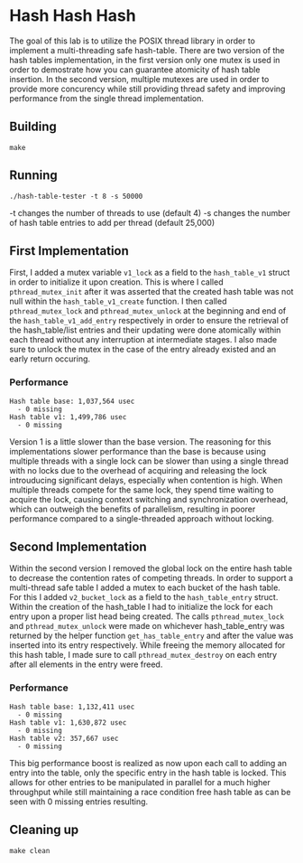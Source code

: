 # Hash Hash Hash

The goal of this lab is to utilize the POSIX thread library in order to implement a multi-threading safe hash-table.
There are two version of the hash tables implementation, in the first version only one mutex is used in order to demostrate
how you can guarantee atomicity of hash table insertion. In the second version, multiple mutexes are used in order to provide
more concurency while still providing thread safety and improving performance from the single thread implementation.

## Building
```shell
make
```

## Running
```shell
./hash-table-tester -t 8 -s 50000
```
-t changes the number of threads to use (default 4)
-s changes the number of hash table entries to add per thread (default 25,000)

## First Implementation

First, I added a mutex variable `v1_lock` as a field to the `hash_table_v1` struct in order to initialize it upon creation. This is where I called 
`pthread_mutex_init` after it was asserted that the created hash table was not null within the `hash_table_v1_create` function. I then called `pthread_mutex_lock` 
and `pthread_mutex_unlock` at the beginning and end of the `hash_table_v1_add_entry` respectively in order to ensure the retrieval of the hash_table/list entries
and their updating were done atomically within each thread without any interruption at intermediate stages. I also made sure to unlock the mutex 
in the case of the entry already existed and an early return occuring.


### Performance
```shell
Hash table base: 1,037,564 usec
  - 0 missing
Hash table v1: 1,499,786 usec
  - 0 missing
```
Version 1 is a little slower than the base version. The reasoning for this implementations slower performance than the base is because using multiple threads with a single lock can be slower than using a single thread with no locks due to the overhead of acquiring and releasing the lock introuducing significant delays, especially when contention is high. When multiple threads compete for the same lock, they spend time waiting to acquire the lock, causing context switching and synchronization overhead, which can outweigh the benefits of parallelism, resulting in poorer performance compared to a single-threaded approach without locking.


## Second Implementation

Within the second version I removed the global lock on the entire hash table to decrease the contention rates of competing threads. 
In order to support a multi-thread safe table I added a mutex to each bucket of the hash table. For this I added `v2_bucket_lock`
as a field to the `hash_table_entry` struct. Within the creation of the hash_table I had to initialize the lock for each entry upon
a proper list head being created. The calls `pthread_mutex_lock` and `pthread_mutex_unlock` were made on whichever hash_table_entry was returned by the helper function `get_has_table_entry` and after the value was inserted into its entry respectively. While freeing the memory allocated for this hash table, I made sure to call `pthread_mutex_destroy` on each entry after all elements in the entry were freed. 

### Performance
```shell
Hash table base: 1,132,411 usec
  - 0 missing
Hash table v1: 1,630,872 usec
  - 0 missing
Hash table v2: 357,667 usec
  - 0 missing
```

This big performance boost is realized as now upon each call to adding an entry into the table, only the specific entry in the hash table is locked. This allows for other entries to be manipulated in parallel for a much higher throughput while still maintaining a race condition free hash table as can be seen with 0 missing entries resulting.


## Cleaning up
```shell
make clean
```